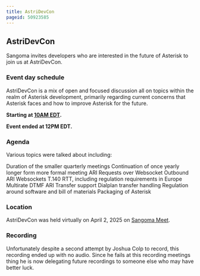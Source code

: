 ```yaml
---
title: AstriDevCon
pageid: 50923585
---
```


AstriDevCon
-----------

Sangoma invites developers who are interested in the future of Asterisk to join us at AstriDevCon.

### Event day schedule

AstriDevCon is a mix of open and focused discussion all on topics within the realm of Asterisk development, primarily regarding current concerns that Asterisk faces and how to improve Asterisk for the future.

**Starting at [10AM EDT](https://www.timeanddate.com/worldclock/fixedtime.html?msg=AstriDevCon+2025+April&iso=20250402T10&p1=250&ah=6).**

**Event ended at 12PM EDT.**

### Agenda

Various topics were talked about including:

Duration of the smaller quarterly meetings
Continuation of once yearly longer form more formal meeting
ARI Requests over Websocket
Outbound ARI Websockets
T.140 RTT, including regulation requirements in Europe
Multirate DTMF
ARI Transfer support
Dialplan transfer handling
Regulation around software and bill of materials
Packaging of Asterisk

### Location

AstriDevCon was held virtually on April 2, 2025 on [Sangoma Meet](https://meet.sangoma.com/AstriDevCon).

### Recording

Unfortunately despite a second attempt by Joshua Colp to record, this recording ended up with no audio. Since he fails at this recording meetings thing he is now delegating future recordings to someone else who may have better luck.
